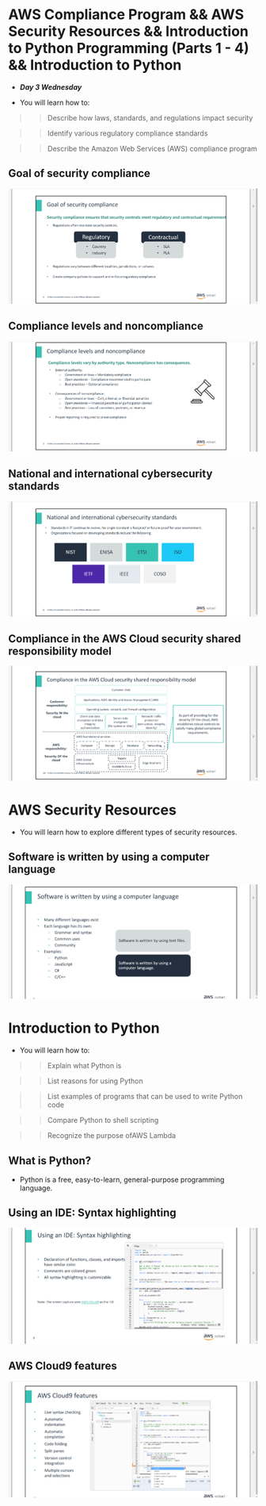 # AWS Compliance Program && AWS Security Resources && Introduction to Python Programming (Parts 1 - 4) && Introduction to Python
- ***Day 3 Wednesday***

- You will learn how to:

>> Describe how laws, standards, and regulations impact security

>> Identify various regulatory compliance standards

>> Describe the Amazon Web Services (AWS) compliance program

## Goal of security compliance
![alt text](<Images/image copy 11.png>)

## Compliance levels and noncompliance
![alt text](<Images/image copy 12.png>)

## National and international cybersecurity standards
![alt text](<Images/image copy 13.png>)

## Compliance in the AWS Cloud security shared responsibility model
![alt text](<Images/image copy 14.png>)



# AWS Security Resources
- You will learn how to explore different types of security resources.

## Software is written by using a computer language
![alt text](<Images/image copy 15.png>)


# Introduction to Python
- You will learn how to:

>> Explain what Python is

>> List reasons for using Python

>> List examples of programs that can be used to write Python code

>> Compare Python to shell scripting

>> Recognize the purpose ofAWS Lambda

## What is Python?
- Python is a free, easy-to-learn, general-purpose programming language.

## Using an IDE: Syntax highlighting
![alt text](<Images/image copy 16.png>)

## AWS Cloud9 features
![alt text](<Images/image copy 17.png>)
